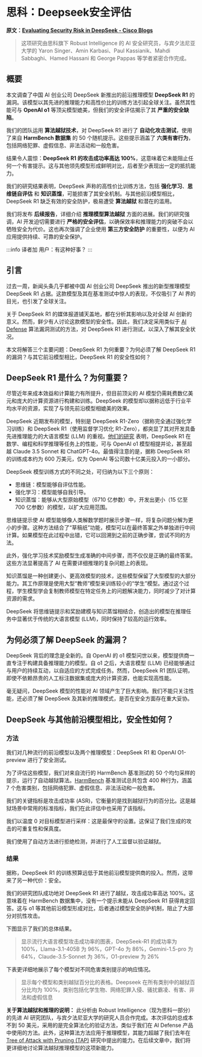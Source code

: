 # 思科：Deepseek安全评估

**原文：[Evaluating Security Risk in DeepSeek - Cisco Blogs](https://blogs.cisco.com/security/evaluating-security-risk-in-deepseek-and-other-frontier-reasoning-models)**

> 这项研究由思科旗下 Robust Intelligence 的 AI 安全研究员，与宾夕法尼亚大学的 Yaron Singer、Amin Karbasi、Paul Kassianik、Mahdi Sabbaghi、Hamed Hassani 和 George Pappas 等学者紧密合作完成。

## 概要

本文调查了中国 AI 创业公司 DeepSeek 新推出的前沿推理模型 **DeepSeek R1** 的漏洞。该模型以其先进的推理能力和高性价比的训练方法引起全球关注。虽然其性能可与 **OpenAI o1** 等顶尖模型媲美，但我们的安全评估揭示了其 **严重的安全缺陷**。

我们的团队运用 **算法越狱技术**，对 DeepSeek R1 进行了 **自动化攻击测试**，使用了来自 **HarmBench 数据集** 的 50 个随机提示。这些提示涵盖了 **六类有害行为**，包括网络犯罪、虚假信息、非法活动和一般危害。

结果令人震惊：**DeepSeek R1 的攻击成功率高达 100%**，这意味着它未能阻止任何一个有害提示。这与其他领先模型形成鲜明对比，后者至少表现出一定的抵抗能力。

我们的研究结果表明，DeepSeek 声称的高性价比训练方法，包括 **强化学习**、**思维链自评估** 和 **知识蒸馏**，可能损害了其安全机制。与其他前沿模型相比，DeepSeek R1 缺乏有效的安全防护，极易遭受 **算法越狱** 和潜在的滥用。

我们将发布 **后续报告**，详细介绍 **推理模型算法越狱** 方面的进展。我们的研究强调，AI 开发迫切需要进行 **严格的安全评估**，以确保效率和推理能力的突破不会以牺牲安全为代价。这也再次强调了企业使用 **第三方安全防护** 的重要性，以便为 AI 应用提供持续、可靠的安全保护。

:::info 译者加
用户：有这种好事？
:::

## 引言

过去一周，新闻头条几乎都被中国 AI 创业公司 DeepSeek 推出的新型推理模型 DeepSeek R1 占据。这款模型及其在基准测试中惊人的表现，不仅吸引了 AI 界的目光，也引发了全球关注。

关于 DeepSeek R1 的媒体报道铺天盖地，都在分析其影响以及对全球 AI 创新的意义。然而，鲜少有人讨论这款模型的安全性。因此，我们决定采用类似于 [AI Defense](https://www.cisco.com/site/us/en/products/security/ai-defense/index.html) 算法漏洞测试的方法，对 DeepSeek R1 进行测试，以深入了解其安全状况。

本文将解答三个主要问题：DeepSeek R1 为何重要？为何必须了解 DeepSeek R1 的漏洞？与其它前沿模型相比，DeepSeek R1 的安全性如何？

## DeepSeek R1 是什么？为何重要？

尽管近年来成本效益和计算能力有所提升，但目前顶尖的 AI 模型仍需耗费数亿美元和庞大的计算资源进行构建和训练。DeepSeek 的模型却以据称远低于行业平均水平的资源，实现了与领先前沿模型相媲美的效果。

DeepSeek 近期发布的模型，特别是 DeepSeek R1-Zero（据称完全通过强化学习训练）和 DeepSeek R1（使用监督学习优化 R1-Zero），都突显了其对开发具备先进推理能力的大语言模型 (LLM) 的重视。[他们的研究](https://arxiv.org/abs/2501.12948) 表明，DeepSeek R1 在数学、编程和科学推理等任务上的性能，可与 OpenAI o1 模型相提并论，甚至超越 Claude 3.5 Sonnet 和 ChatGPT-4o。最值得注意的是，据称 DeepSeek R1 的训练成本约为 600 万美元，仅为 OpenAI 等公司数十亿美元投入的一小部分。

DeepSeek 模型训练方式的不同之处，可归纳为以下三个原则：

*   思维链：模型能够自评估性能。
*   强化学习：模型能够自我引导。
*   知识蒸馏：能够从大型原始模型（6710 亿参数）中，开发出更小（15 亿至 700 亿参数）的模型，以扩大应用范围。

思维链提示使 AI 模型能够像人类解数学题时展示步骤一样，将复杂问题分解为更小的步骤。这种方法结合了“草稿纸”功能，模型可以在最终答案之外单独进行中间计算。如果模型在此过程中出错，它可以回溯到之前的正确步骤，尝试不同的方法。

此外，强化学习技术奖励模型生成准确的中间步骤，而不仅仅是正确的最终答案。这些方法显著提高了 AI 在需要详细推理的复杂问题上的表现。

知识蒸馏是一种创建更小、更高效模型的技术，这些模型保留了大型模型的大部分能力。其工作原理是使用大型“教师”模型来训练较小的“学生”模型。通过这个过程，学生模型学会复制教师模型在特定任务上的问题解决能力，同时减少了对计算资源的需求。

DeepSeek 将思维链提示和奖励建模与知识蒸馏相结合，创造出的模型在推理任务中显著优于传统的大语言模型 (LLM)，同时保持了较高的运行效率。

## 为何必须了解 DeepSeek 的漏洞？

DeepSeek 背后的理念是全新的。自 OpenAI 的 o1 模型问世以来，模型提供商一直专注于构建具备推理能力的模型。自 o1 之后，大语言模型 (LLM) 已经能够通过与用户的持续互动，以自适应的方式完成任务。然而，DeepSeek R1 团队证明，即使不依赖昂贵的人工标注数据集或庞大的计算资源，也能实现高性能。

毫无疑问，DeepSeek 模型的性能对 AI 领域产生了巨大影响。我们不能只关注性能，还必须了解 DeepSeek 及其新的推理模式，是否在安全方面存在重大妥协。

## DeepSeek 与其他前沿模型相比，安全性如何？

### 方法

我们对几种流行的前沿模型以及两个推理模型：DeepSeek R1 和 OpenAI O1-preview 进行了安全测试。

为了评估这些模型，我们对来自流行的 HarmBench 基准测试的 50 个均匀采样的提示，运行了自动越狱算法。[HarmBench](https://arxiv.org/abs/2402.04249) 基准测试总共包含 400 种行为，涵盖 7 个危害类别，包括网络犯罪、虚假信息、非法活动和一般危害。

我们的关键指标是攻击成功率 (ASR)，它衡量的是找到越狱行为的百分比。这是越狱场景中常用的标准指标，我们在此评估中也采用了该指标。

我们以温度 0 对目标模型进行采样：这是最保守的设置。这保证了我们生成的攻击的可重复性和保真度。

我们使用了自动方法进行拒绝检测，并进行了人工监督以验证越狱。

### 结果

据称，DeepSeek R1 的训练预算远低于其他前沿模型提供商的投入。然而，这带来了另一种代价：安全。

我们的研究团队成功地对 DeepSeek R1 进行了越狱，攻击成功率高达 100%。这意味着在 HarmBench 数据集中，没有一个提示未能从 DeepSeek R1 获得肯定回答。这与 o1 等其他前沿模型形成对比，后者通过模型安全防护机制，阻止了大部分对抗性攻击。

下图显示了我们的总体结果。

<Cisco1/>

> 显示流行大语言模型攻击成功率的图表，DeepSeek-R1 的成功率为 100%，Llama-3.1-405B 为 96%，GPT-4o 为 86%，Gemini-1.5-pro 为 64%，Claude-3.5-Sonnet 为 36%，O1-preview 为 26%

下表更详细地展示了每个模型对不同危害类别提示的响应情况。

<Cisco2/>

> 显示每个模型和类别越狱百分比的表格。Deepseek 在所有类别中的越狱百分比均为 100%，类别包括化学生物、网络犯罪入侵、骚扰霸凌、有害、非法和虚假信息

**关于算法越狱和推理的说明：** 此分析由 Robust Intelligence（现为思科一部分）的先进 AI 研究团队，与宾夕法尼亚大学的研究人员合作完成。本次评估的总成本不到 50 美元，采用的是完全算法化的验证方法，类似于我们在 AI Defense 产品中使用的方法。此外，这种算法方法应用于推理模型，其能力超越了我们去年在 [Tree of Attack with Pruning (TAP)](https://arxiv.org/abs/2312.02119) 研究中提出的能力。在后续文章中，我们将更详细地讨论算法越狱推理模型的这项新能力。

<script setup>
    import Cisco1 from "./Cisco1.vue";
    import Cisco2 from "./cisco2.vue";
</script>
